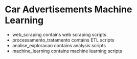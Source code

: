 # Car Advertisements Machine Learning

- web_scraping contains web scraping scripts
- processamento_tratamento contains ETL scripts
- analise_exploracao contains analysis scripts
- machine_learning contains machine learning scripts